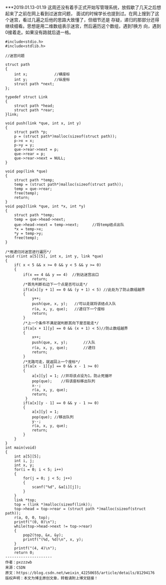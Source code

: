 ***2019.01.13-01.19
     这周还没有着手正式开始写管理系统，放假歇了几天之后想起来了之前在网上看到过迷宫问题，
	面试的时候学长也提到过。在网上搜到了这个迷宫，看过几遍之后他的思路大致懂了，但细节还是
	存疑，递归的那部分还得继续细看。思想是用二维数组表示迷宫，然后遍历这个数组，遇到1换方
	向，遇到0接着走。如果没有路就后退一格。
	
	#include<stdio.h>
	#include<stdlib.h>
	
	//迷宫问题
	
	struct path
	{    
	    int x;            //横座标
	    int y;            //纵座标
	    struct path *next;                                                                                                    
	};   
	     
	typedef struct Link
	{    
	    struct path *head;
	    struct path *rear;
	}link;
	     
	void push(link *que, int x, int y)
	{    
	    struct path *p;
	    p = (struct path*)malloc(sizeof(struct path));
	    p->x = x;
	    p->y = y;
	    que->rear->next = p;
	    que->rear = p;
	    que->rear->next = NULL;
	}    
	
	void pop(link *que)
	{    
		struct path *temp;
	    temp = (struct path*)malloc(sizeof(struct path));
	    temp = que->rear;
	    free(temp);
	    return;
	}       
	void pop2(link *que, int *x, int *y)
	{       
	    struct path *temp;
	    temp = que->head->next;
	    que->head->next = temp->next;      //将temp结点出队
	    *x = temp->x;
	    *y = temp->y;
	    free(temp);
	}       
	        
	/*用递归对迷宫进行遍历*/
	void r(int a[5][5], int x, int y, link *que)
	{   
	    if( x < 5 && x >= 0 && y < 5 && y >= 0)
	    {
	        if(x == 4 && y == 4)  //到达迷宫出口
	            return;
	        /*首先判断右边下一个点是否可以走*/
	        if(a[x][y + 1] == 0 && (y + 1) < 5) //此处为了防止数组越界
	        {
	            y++;
	            push(que, x, y);   //可以走就将该结点入队
	            r(a, x, y, que);   //递归下一个座标
	            return;
	        }
	        /*上一个条件不满足就判断其向下是否能走*/
	        if(a[x + 1][y] == 0 && (x + 1) < 5)//防止数组越界
	        {
	            x++;
	            push(que, x, y);       //入队
	            r(a, x, y, que);       //递归
	            return;
	        }
	        /*无路可走，就返回上一个座标*/
	        if(a[x - 1][y] == 0 && x - 1 >= 0)
	        {
	            a[x][y] = 1; //并将该点设为1，防止死循环
	            pop(que);    //将该座标移出队列
	            x--;
	            r(a, x, y, que);
	            return;
	         }
	        if(a[x][y - 1] == 0 && y - 1 >= 0)
	        {
	            a[x][y] = 1;
	            pop(que); //移出队列
	            y--;
	            r(a, x, y, que);
	            return;
	        }
	    }
	}   
	int main(void)
	{   
	    int a[5][5];
	    int i, j;
	    int x, y;
	    for(i = 0; i < 5; i++)
	    {  
	        for(j = 0; j < 5; j++)
	        {
	            scanf("%d", &a[i][j]);
	        }
	    }  
	    link *top;
	    top = (link *)malloc(sizeof(link));
	    top->head = top->rear = (struct path *)malloc(sizeof(struct path));
	    r(a, 0, 0, top);
	    printf("(0, 0)\n");
	    while(top->head->next != top->rear)
	    {  
	        pop2(top, &x, &y);
	        printf("(%d, %d)\n", x, y);
	    }
	    printf("(4, 4)\n");
	    return 0;
	--------------------- 
	作者：pxzzzwb 
	来源：CSDN 
	原文：https://blog.csdn.net/weixin_42250655/article/details/81294176 
	版权声明：本文为博主原创文章，转载请附上博文链接！
